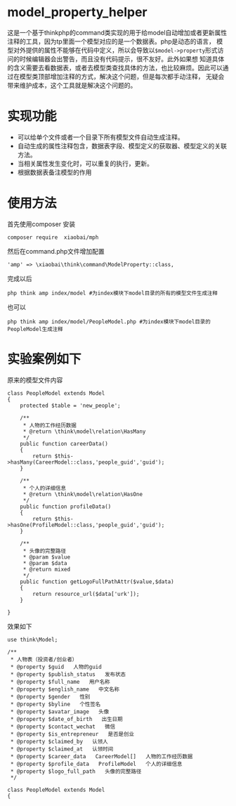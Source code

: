# model_property_helper

这是一个基于thinkphp的command类实现的用于给model自动增加或者更新属性注释的工具，因为tp里面一个模型对应的是一个数据表。php是动态的语言，
模型对外提供的属性不能够在代码中定义，所以会导致以`$model->property`形式访问的时候编辑器会出警告，而且没有代码提示，很不友好。此外如果想
知道具体的含义需要去看数据表，或者去模型类查找具体的方法，也比较麻烦。因此可以通过在模型类顶部增加注释的方式，解决这个问题，但是每次都手动注释，
无疑会带来维护成本，这个工具就是解决这个问题的。

# 实现功能

- 可以给单个文件或者一个目录下所有模型文件自动生成注释。
- 自动生成的属性注释包含，数据表字段、模型定义的获取器、模型定义的关联方法。
- 当相关属性发生变化时，可以重复的执行，更新。
- 根据数据表备注模型的作用

# 使用方法

首先使用composer 安装
```
composer require  xiaobai/mph 
```

然后在command.php文件增加配置

```
'amp' => \xiaobai\think\command\ModelProperty::class,
```

完成以后

```
php think amp index/model #为index模块下model目录的所有的模型文件生成注释
```
也可以
```
php think amp index/model/PeopleModel.php #为index模块下model目录的PeopleModel生成注释
```

# 实验案例如下

原来的模型文件内容

```
class PeopleModel extends Model
{
    protected $table = 'new_people';

    /**
     * 人物的工作经历数据
     * @return \think\model\relation\HasMany
     */
    public function careerData()
    {
        return $this->hasMany(CareerModel::class,'people_guid','guid');
    }

    /**
     * 个人的详细信息
     * @return \think\model\relation\HasOne
     */
    public function profileData()
    {
        return $this->hasOne(ProfileModel::class,'people_guid','guid');
    }

    /**
     * 头像的完整路径
     * @param $value
     * @param $data
     * @return mixed
     */
    public function getLogoFullPathAttr($value,$data)
    {
        return resource_url($data['urk']);
    }

}
```
效果如下

```
use think\Model;

/**
 * 人物表（投资者/创业者）
 * @property $guid   人物的guid
 * @property $publish_status   发布状态
 * @property $full_name   用户名称
 * @property $english_name   中文名称
 * @property $gender   性别
 * @property $byline   个性签名
 * @property $avatar_image   头像
 * @property $date_of_birth   出生日期
 * @property $contact_wechat   微信
 * @property $is_entrepreneur   是否是创业
 * @property $claimed_by   认领人
 * @property $claimed_at   认领时间
 * @property $career_data   CareerModel[]   人物的工作经历数据
 * @property $profile_data   ProfileModel   个人的详细信息
 * @property $logo_full_path   头像的完整路径
 */

class PeopleModel extends Model
{

```





